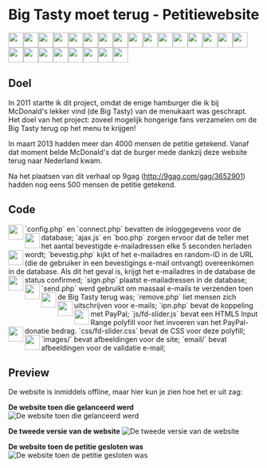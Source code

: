 # Big Tasty moet terug - Petitiewebsite
<img height="30" src="https://raw.githubusercontent.com/laurensbruijn/bigtastymoetterug/master/favicon.ico"><img height="30" src="https://raw.githubusercontent.com/laurensbruijn/bigtastymoetterug/master/favicon.ico"><img height="30" src="https://raw.githubusercontent.com/laurensbruijn/bigtastymoetterug/master/favicon.ico"><img height="30" src="https://raw.githubusercontent.com/laurensbruijn/bigtastymoetterug/master/favicon.ico"><img height="30" src="https://raw.githubusercontent.com/laurensbruijn/bigtastymoetterug/master/favicon.ico"><img height="30" src="https://raw.githubusercontent.com/laurensbruijn/bigtastymoetterug/master/favicon.ico"><img height="30" src="https://raw.githubusercontent.com/laurensbruijn/bigtastymoetterug/master/favicon.ico"><img height="30" src="https://raw.githubusercontent.com/laurensbruijn/bigtastymoetterug/master/favicon.ico"><img height="30" src="https://raw.githubusercontent.com/laurensbruijn/bigtastymoetterug/master/favicon.ico"><img height="30" src="https://raw.githubusercontent.com/laurensbruijn/bigtastymoetterug/master/favicon.ico"><img height="30" src="https://raw.githubusercontent.com/laurensbruijn/bigtastymoetterug/master/favicon.ico"><img height="30" src="https://raw.githubusercontent.com/laurensbruijn/bigtastymoetterug/master/favicon.ico"><img height="30" src="https://raw.githubusercontent.com/laurensbruijn/bigtastymoetterug/master/favicon.ico"><img height="30" src="https://raw.githubusercontent.com/laurensbruijn/bigtastymoetterug/master/favicon.ico"><img height="30" src="https://raw.githubusercontent.com/laurensbruijn/bigtastymoetterug/master/favicon.ico"><img height="30" src="https://raw.githubusercontent.com/laurensbruijn/bigtastymoetterug/master/favicon.ico"><img height="30" src="https://raw.githubusercontent.com/laurensbruijn/bigtastymoetterug/master/favicon.ico"><img height="30" src="https://raw.githubusercontent.com/laurensbruijn/bigtastymoetterug/master/favicon.ico"><img height="30" src="https://raw.githubusercontent.com/laurensbruijn/bigtastymoetterug/master/favicon.ico"><img height="30" src="https://raw.githubusercontent.com/laurensbruijn/bigtastymoetterug/master/favicon.ico"><img height="30" src="https://raw.githubusercontent.com/laurensbruijn/bigtastymoetterug/master/favicon.ico"><img height="30" src="https://raw.githubusercontent.com/laurensbruijn/bigtastymoetterug/master/favicon.ico"><img height="30" src="https://raw.githubusercontent.com/laurensbruijn/bigtastymoetterug/master/favicon.ico"><img height="30" src="https://raw.githubusercontent.com/laurensbruijn/bigtastymoetterug/master/favicon.ico">

## Doel
In 2011 startte ik dit project, omdat de enige hamburger die ik bij McDonald's lekker vind (de Big Tasty) van de menukaart was geschrapt. Het doel van het project: zoveel mogelijk hongerige fans verzamelen om de Big Tasty terug op het menu te krijgen!

In maart 2013 hadden meer dan 4000 mensen de petitie getekend. Vanaf dat moment belde McDonald's dat de burger mede dankzij deze website terug naar Nederland kwam.

Na het plaatsen van dit verhaal op 9gag (http://9gag.com/gag/3652901) hadden nog eens 500 mensen de petitie getekend.

## Code

<img align="left" height="30" src="https://raw.githubusercontent.com/laurensbruijn/bigtastymoetterug/master/favicon.ico">
`config.php` en `connect.php` bevatten de inloggegevens voor de database;

<img align="left" height="30" src="https://raw.githubusercontent.com/laurensbruijn/bigtastymoetterug/master/favicon.ico">
`ajax.js` en `boo.php` zorgen ervoor dat de teller met het aantal bevestigde e-mailadressen elke 5 seconden herladen wordt;

<img align="left" height="30" src="https://raw.githubusercontent.com/laurensbruijn/bigtastymoetterug/master/favicon.ico">
`bevestig.php` kijkt of het e-mailadres en random-ID in de URL (die de gebruiker in een bevestigings e-mail ontvangt) overeenkomen in de database. Als dit het geval is, krijgt het e-mailadres in de database de status confirmed;

<img align="left" height="30" src="https://raw.githubusercontent.com/laurensbruijn/bigtastymoetterug/master/favicon.ico">
`sign.php` plaatst e-mailadressen in de database;

<img align="left" height="30" src="https://raw.githubusercontent.com/laurensbruijn/bigtastymoetterug/master/favicon.ico">
`send.php` werd gebruikt om massaal e-mails te verzenden toen de Big Tasty terug was;

<img align="left" height="30" src="https://raw.githubusercontent.com/laurensbruijn/bigtastymoetterug/master/favicon.ico">
`remove.php` liet mensen zich uitschrijven voor e-mails;

<img align="left" height="30" src="https://raw.githubusercontent.com/laurensbruijn/bigtastymoetterug/master/favicon.ico">
`ipn.php` bevat de koppeling met PayPal;

<img align="left" height="30" src="https://raw.githubusercontent.com/laurensbruijn/bigtastymoetterug/master/favicon.ico">
`js/fd-slider.js` bevat een HTML5 Input Range polyfill voor het invoeren van het PayPal-donatie bedrag.
`css/fd-slider.css` bevat de CSS voor deze polyfill;

<img align="left" height="30" src="https://raw.githubusercontent.com/laurensbruijn/bigtastymoetterug/master/favicon.ico">
`images/` bevat afbeeldingen voor de site;

<img align="left" height="30" src="https://raw.githubusercontent.com/laurensbruijn/bigtastymoetterug/master/favicon.ico">
`email/` bevat afbeeldingen voor de validatie e-mail;

## Preview
De website is inmiddels offline, maar hier kun je zien hoe het er uit zag:

**De website toen die gelanceerd werd**
![De website toen die gelanceerd werd](https://raw.githubusercontent.com/laurensbruijn/bigtastymoetterug/master/previews/bigtastymoetterug-1.png "De website toen die gelanceerd werd")

**De tweede versie van de website**
![De tweede versie van de website](https://raw.githubusercontent.com/laurensbruijn/bigtastymoetterug/master/previews/bigtastymoetterug-2.png "De tweede versie van de website")

**De website toen de petitie gesloten was**
![De website toen de petitie gesloten was](https://raw.githubusercontent.com/laurensbruijn/bigtastymoetterug/master/previews/bigtastymoetterug-3.png "De website toen de petitie gesloten was")